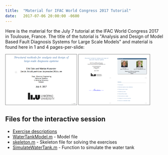 ```yaml
---
title:  "Material for IFAC World Congress 2017 Tutorial"
date:   2017-07-06 20:00:00 -0600
---
```

Here is the material for the July 7 tutorial
at the IFAC World Congress 2017 in Toulouse, France. The title of the tutorial
is "Analysis and Design of Model Based Fault Diagnosis Systems for Large Scale Models"
and material is found here in 1 and 4 pages-per-slide:

<a href="/assets/pdfs/ifacwc17_tutorial_1.pdf"><img style="border:1px solid gray;" src="/assets/pdfs/ifacwc17_tutorial_1_thumb.png" width="45%"/></a>
<a href="/assets/pdfs/ifacwc17_tutorial_4.pdf"><img style="border:1px solid gray;" src="/assets/pdfs/ifacwc17_tutorial_4_thumb.png" width="45%"/></a>

## Files for the interactive session
* [Exercise descriptions](/assets/pdfs/ifacwc17_tutorial_exercises.pdf)
* [WaterTankModel.m](/assets/tutorials/WaterTankModel.m) - Model file
* [skeleton.m](/assets/tutorials/skeleton.m) - Skeleton file for solving the exercises
* [SimulateWaterTank.m](/assets/tutorials/SimulateWaterTank.m) - Function to simulate the water tank
